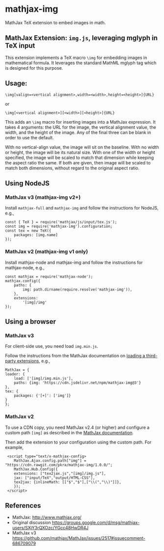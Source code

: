 # mathjax-img

MathJax TeX extension to embed images in math.

## MathJax Extension: `img.js`, leveraging mglyph in TeX input

This extension implements a TeX macro `\img` for embedding images in mathematical formula. It leverages the standard MathML mglyph tag which is designed for this purpose.

## Usage:

    \img[valign=<vertical alignment>,width=<width>,height=<height>]{URL}

or

    \img[<vertical alignment>][<width>][<height>]{URL}

This adds an `\img` macro for inserting images into a MathJax expression. It takes 4 arguments: the URL for the image, the vertical alignment value, the width, and the height of the image. Any of the final three can be blank in order to use the default.

With no vertical-align value, the image will sit on the baseline. With no width or height, the image will be its natural size. With one of the width or height specified, the image will be scaled to match that dimension while keeping the aspect ratio the same. If both are given, then image will be scaled to match both dimensions, without regard to the original aspect ratio.

## Using NodeJS

### MathJax v3 (mathjax-img v2+)

Install `mathjax-full` and `mathjax-img` and follow the instructions for NodeJS, e.g.,

    const { TeX } = require('mathjax/js/input/tex.js');
    const img = require('mathjax-img').configuration;
    const tex = new TeX({
        packages: [img.name]
    });


### MathJax v2 (mathjax-img v1 only)

Install mathjax-node and mathjax-img and follow the instructions for mathjax-node, e.g.,

    const mathjax = require('mathjax-node');
    mathjax.config({
        paths: {
            img: path.dirname(require.resolve('mathjax-img')),
        },
        extensions:
            '[img]/img'
    });


## Using a browser

### MathJax v3

For client-side use, you need load `img.min.js`.

Follow the instructions from the MathJax documentation on [loading a third-party extensions](http://docs.mathjax.org/en/latest/web/webpack.html#loading-the-extension), e.g.,

    MathJax = {
    loader: {
        load: ['[img]/img.min.js'],
        paths: {img: 'https://cdn.jsdelivr.net/npm/mathjax-img@3'}
    },
    tex: {
        packages: {'[+]': ['img']}
    }
    };

### MathJax v2

To use a CDN copy, you need MathJax v2.4 (or higher) and configure a custom path `[img]` as described in the [MathJax documentation](http://docs.mathjax.org/en/latest/options/ThirdParty.html#custom-extension-path-configuration).

Then add the extension to your configuration using the custom path. For example,

     <script type="text/x-mathjax-config>
        MathJax.Ajax.config.path["img"] = "https://cdn.rawgit.com/pkra/mathjax-img/1.0.0/";
        MathJax.Hub.Config({
        extensions: ["tex2jax.js","[img]/img.js"],
        jax: ["input/TeX","output/HTML-CSS"],
        tex2jax: {inlineMath: [["$","$"],["\\(","\\)"]]},
        });
     </script>

## References

* MathJax: http://www.mathjax.org/
* Original discussion https://groups.google.com/d/msg/mathjax-users/SXjY3rQXOzc/YGcc48HwDR4J
* MathJax v3 https://github.com/mathjax/MathJax/issues/2517#issuecomment-686709079

